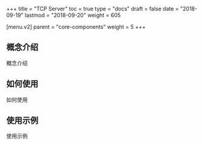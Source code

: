 +++
title = "TCP Server"
toc = true
type = "docs"
draft = false
date = "2018-09-19"
lastmod = "2018-09-20"
weight = 605

[menu.v2]
  parent = "core-components"
  weight = 5
+++

## 概念介绍

概念介绍

## 如何使用

如何使用

## 使用示例

使用示例
